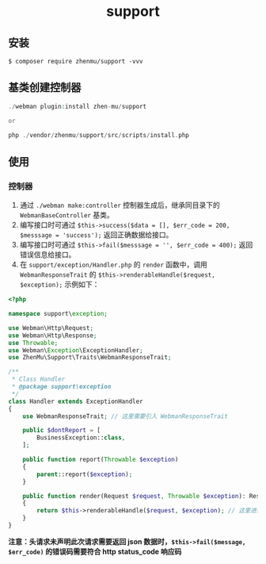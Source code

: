 <h1 style="text-align: center;"> support </h1>

## 安装

```shell
$ composer require zhenmu/support -vvv
```

## 基类创建控制器

```php
./webman plugin:install zhen-mu/support

or

php ./vendor/zhenmu/support/src/scripts/install.php
```

## 使用

### 控制器

1. 通过 `./webman make:controller` 控制器生成后，继承同目录下的 `WebmanBaseController` 基类。
2. 编写接口时可通过 `$this->success($data = [], $err_code = 200, $messsage = 'success');` 返回正确数据给接口。
3. 编写接口时可通过 `$this->fail($messsage = '', $err_code = 400);` 返回错误信息给接口。
4. 在 `support/exception/Handler.php` 的 `render` 函数中，调用 `WebmanResponseTrait` 的 `$this->renderableHandle($request, $exception);` 示例如下：

```php
<?php

namespace support\exception;

use Webman\Http\Request;
use Webman\Http\Response;
use Throwable;
use Webman\Exception\ExceptionHandler;
use ZhenMu\Support\Traits\WebmanResponseTrait;

/**
 * Class Handler
 * @package support\exception
 */
class Handler extends ExceptionHandler
{
    use WebmanResponseTrait; // 这里需要引入 WebmanResponseTrait

    public $dontReport = [
        BusinessException::class,
    ];

    public function report(Throwable $exception)
    {
        parent::report($exception);
    }

    public function render(Request $request, Throwable $exception): Response
    {
        return $this->renderableHandle($request, $exception); // 这里进行调用，做了一些错误捕捉
    }
}
```

**注意：头请求未声明此次请求需要返回 json 数据时，`$this->fail($message, $err_code)` 的错误码需要符合 http status_code 响应码**
